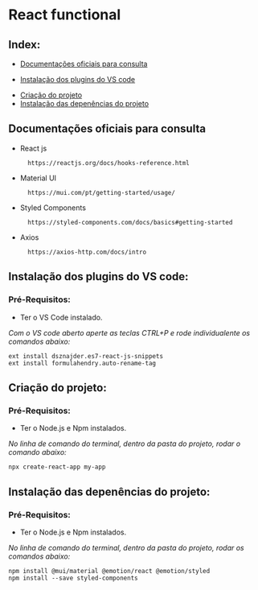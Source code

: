 # React functional

## Index:

- [Documentações oficiais para consulta](#cdcumentações-oficiais-para-consulta)

* [Instalação dos plugins do VS code](#instalação-dos-plugins-do-vs-code)

- [Criação do projeto](#Criação-do-projeto)
- [Instalação das depenências do projeto](#instalação-das-depenências-do-projeto)

## Documentações oficiais para consulta

- React js

        https://reactjs.org/docs/hooks-reference.html

- Material UI

        https://mui.com/pt/getting-started/usage/

- Styled Components

        https://styled-components.com/docs/basics#getting-started

- Axios

        https://axios-http.com/docs/intro

## Instalação dos plugins do VS code:

### Pré-Requisitos:

- Ter o VS Code instalado.

_Com o VS code aberto aperte as teclas CTRL+P e rode individualente os comandos abaixo:_

    ext install dsznajder.es7-react-js-snippets
    ext install formulahendry.auto-rename-tag

## Criação do projeto:

### Pré-Requisitos:

- Ter o Node.js e Npm instalados.

_No linha de comando do terminal, dentro da pasta do projeto, rodar o comando abaixo:_

    npx create-react-app my-app

## Instalação das depenências do projeto:

### Pré-Requisitos:

- Ter o Node.js e Npm instalados.

_No linha de comando do terminal, dentro da pasta do projeto, rodar os comandos abaixo:_

    npm install @mui/material @emotion/react @emotion/styled
    npm install --save styled-components
